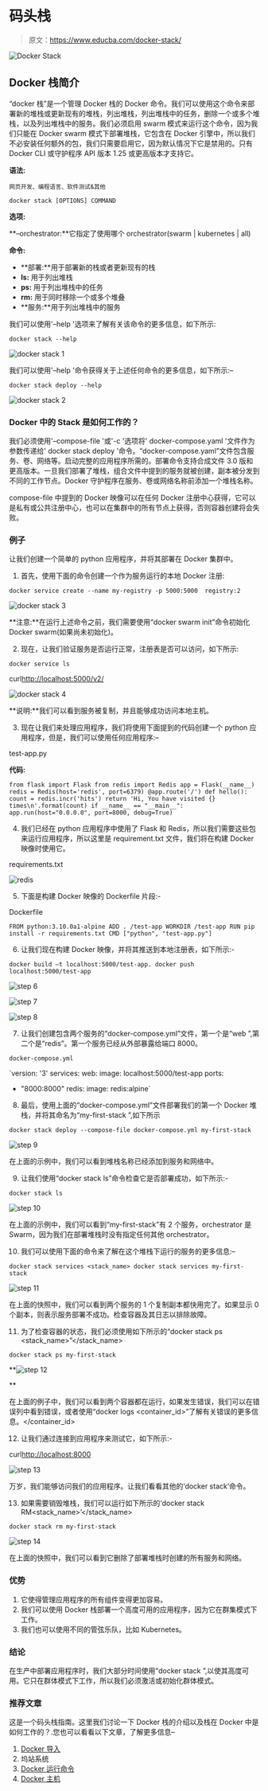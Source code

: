 # 码头栈

> 原文：<https://www.educba.com/docker-stack/>

![Docker Stack](img/ac2c89ef73d1ae32063437ee5edc4ccf.png)



## Docker 栈简介

“docker 栈”是一个管理 Docker 栈的 Docker 命令。我们可以使用这个命令来部署新的堆栈或更新现有的堆栈，列出堆栈，列出堆栈中的任务，删除一个或多个堆栈，以及列出堆栈中的服务。我们必须启用 swarm 模式来运行这个命令，因为我们只能在 Docker swarm 模式下部署堆栈，它包含在 Docker 引擎中，所以我们不必安装任何额外的包，我们只需要启用它，因为默认情况下它是禁用的。只有 Docker CLI 或守护程序 API 版本 1.25 或更高版本才支持它。

**语法:**

<small>网页开发、编程语言、软件测试&其他</small>

`docker stack [OPTIONS] COMMAND`

**选项:**

**–orchestrator:**它指定了使用哪个 orchestrator(swarm | kubernetes | all)

**命令:**

*   **部署:**用于部署新的栈或者更新现有的栈
*   **ls:** 用于列出堆栈
*   **ps:** 用于列出堆栈中的任务
*   **rm:** 用于同时移除一个或多个堆叠
*   **服务:**用于列出堆栈中的服务

我们可以使用'–help '选项来了解有关该命令的更多信息，如下所示:

`docker stack --help`

![docker stack 1](img/c670550e8160b7c5f907a06261e194f4.png)



我们可以使用'–help '命令获得关于上述任何命令的更多信息，如下所示:–

`docker stack deploy --help`

![docker stack 2](img/127af977c0eb442c74d60a753d731c62.png)



### Docker 中的 Stack 是如何工作的？

我们必须使用'–compose-file '或'-c '选项将' docker-compose.yaml '文件作为参数传递给' docker stack deploy '命令。“docker-compose.yaml”文件包含服务、卷、网络等。启动完整的应用程序所需的。部署命令支持合成文件 3.0 版和更高版本。一旦我们部署了堆栈，组合文件中提到的服务就被创建，副本被分发到不同的工作节点。Docker 守护程序在服务、卷或网络名称前添加一个堆栈名称。

compose-file 中提到的 Docker 映像可以在任何 Docker 注册中心获得，它可以是私有或公共注册中心，也可以在集群中的所有节点上获得，否则容器创建将会失败。

### 例子

让我们创建一个简单的 python 应用程序，并将其部署在 Docker 集群中。

1.  首先，使用下面的命令创建一个作为服务运行的本地 Docker 注册:

`docker service create --name my-registry -p 5000:5000  registry:2`

![docker stack 3](img/0bcd19041d554d3f651b32cd5def3dde.png)



**注意:**在运行上述命令之前，我们需要使用“docker swarm init”命令初始化 Docker swarm(如果尚未初始化)。

2.  现在，让我们验证服务是否运行正常，注册表是否可以访问，如下所示:

`docker service ls`

curl[http://localhost:5000/v2/](http://localhost:5000/v2/)

![docker stack 4](img/a64087fd0ccc38a505ff3a668521bcd8.png)



**说明:**我们可以看到服务被复制，并且能够成功访问本地主机。

3.  现在让我们来处理应用程序，我们将使用下面提到的代码创建一个 python 应用程序，但是，我们可以使用任何应用程序:–

test-app.py

**代码:**

`from flask import Flask
from redis import Redis
app = Flask(__name__)
redis = Redis(host='redis', port=6379)
@app.route('/')
def hello():
count = redis.incr('hits')
return 'Hi, You have visited {} times\n'.format(count)
if __name__ == "__main__":
app.run(host="0.0.0.0", port=8000, debug=True)`

4.  我们已经在 python 应用程序中使用了 Flask 和 Redis，所以我们需要这些包来运行应用程序，所以这里是 requirement.txt 文件，我们将在构建 Docker 映像时使用它。

requirements.txt

![redis](img/1f5e57e3c4935c9367b62245a0f3564d.png)



5.  下面是构建 Docker 映像的 Dockerfile 片段:-

Dockerfile

`FROM python:3.10.0a1-alpine
ADD . /test-app
WORKDIR /test-app
RUN pip install -r requirements.txt
CMD ["python", "test-app.py"]`

6.  让我们现在构建 Docker 映像，并将其推送到本地注册表，如下所示:-

`docker build –t localhost:5000/test-app.
docker push localhost:5000/test-app`

![step 6](img/51d21f2e4024dcf6d2aa9d60439bf065.png)



![step 7](img/e2fd69bbc5e801e483faf8e245366c17.png)



![step 8](img/ccc177146e06f33961d391bd1d1b6388.png)



7.  让我们创建包含两个服务的“docker-compose.yml”文件，第一个是“web ”,第二个是“redis”。第一个服务已经从外部暴露给端口 8000。

`docker-compose.yml`

`version: '3'
services:
web:
image: localhost:5000/test-app
ports:
- "8000:8000"
redis:
image: redis:alpine`

8.  最后，使用上面的“docker-compose.yml”文件部署我们的第一个 Docker 堆栈，并将其命名为“my-first-stack ”,如下所示

`docker stack deploy --compose-file docker-compose.yml my-first-stack`

![step 9](img/d1e7ce9d74f4d33ceebde076732fad6f.png)



在上面的示例中，我们可以看到堆栈名称已经添加到服务和网络中。

9.  让我们使用“docker stack ls”命令检查它是否部署成功，如下所示:-

`docker stack ls`

![step 10](img/afca5437ccd28ffbda3ebac621097638.png)



在上面的示例中，我们可以看到“my-first-stack”有 2 个服务，orchestrator 是 Swarm，因为我们在部署堆栈时没有指定任何其他 orchestrator。

10.  我们可以使用下面的命令来了解在这个堆栈下运行的服务的更多信息:–

`docker stack services <stack_name>
docker stack services my-first-stack`

![step 11](img/57872e39aea90867b4cd2f454ea00e81.png)



在上面的快照中，我们可以看到两个服务的 1 个复制副本都快用完了。如果显示 0 个副本，则表示服务部署不成功。检查容器及其日志以排除故障。

11.  为了检查容器的状态，我们必须使用如下所示的“docker stack ps <stack_name>”</stack_name>

`docker stack ps my-first-stack`

**![step 12](img/e0ac93d607f4ceb5e267f994009945c3.png)

** 

在上面的例子中，我们可以看到两个容器都在运行，如果发生错误，我们可以在错误列中看到错误，或者使用“docker logs <container_id>”了解有关错误的更多信息。</container_id>

12.  让我们通过连接到应用程序来测试它，如下所示:-

curl[http://localhost:8000](https://localhost:8000)

![step 13](img/590ca741a376a0518b6c38be2c671c56.png)



万岁，我们能够访问我们的应用程序。让我们看看其他的‘docker stack’命令。

13.  如果需要销毁堆栈，我们可以运行如下所示的‘docker stack RM<stack_name>’</stack_name>

`docker stack rm my-first-stack`

![step 14](img/e767397564deab2b715e37100bc0c600.png)



在上面的快照中，我们可以看到它删除了部署堆栈时创建的所有服务和网络。

### 优势

1.  它使得管理应用程序的所有组件变得更加容易。
2.  我们可以使用 Docker 栈部署一个高度可用的应用程序，因为它在群集模式下工作。
3.  我们也可以使用不同的管弦乐队，比如 Kubernetes。

### 结论

在生产中部署应用程序时，我们大部分时间使用“docker stack ”,以使其高度可用。它只在群体模式下工作，所以我们必须激活或初始化群体模式。

### 推荐文章

这是一个码头栈指南。这里我们讨论一下 Docker 栈的介绍以及栈在 Docker 中是如何工作的？.您也可以看看以下文章，了解更多信息–

1.  [Docker 导入](https://www.educba.com/docker-import/)
2.  坞站系统
3.  [Docker 运行命令](https://www.educba.com/docker-run-command/)
4.  [Docker 主机](https://www.educba.com/docker-hosts/)





